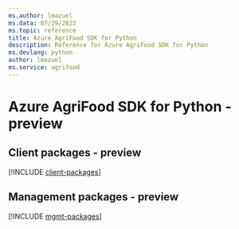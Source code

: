```yaml
---
ms.author: lmazuel
ms.data: 07/29/2022
ms.topic: reference
title: Azure AgriFood SDK for Python
description: Reference for Azure AgriFood SDK for Python
ms.devlang: python
author: lmazuel
ms.service: agrifood
---
```

# Azure AgriFood SDK for Python - preview

## Client packages - preview
[!INCLUDE [client-packages](agrifood-client-index.md)]
## Management packages - preview
[!INCLUDE [mgmt-packages](agrifood-mgmt-index.md)]